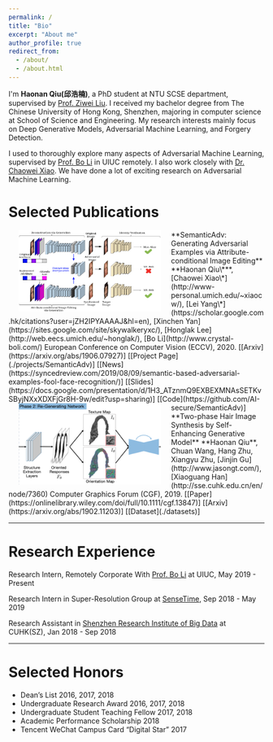 ```yaml
---
permalink: /
title: "Bio"
excerpt: "About me"
author_profile: true
redirect_from: 
  - /about/
  - /about.html
---
```


I'm **Haonan Qiu(邱浩楠)**, a PhD student at NTU SCSE department, supervised by [Prof. Ziwei Liu](https://liuziwei7.github.io/). I received my bachelor degree from The Chinese University of Hong Kong, Shenzhen, majoring in computer science at School of Science and Engineering. My research interests mainly focus on Deep Generative Models, Adversarial Machine Learning, and Forgery Detection. 

I used to thoroughly explore many aspects of Adversarial Machine Learning, supervised by [Prof. Bo Li](http://www.crystal-boli.com/) in UIUC remotely. I also work closely with [Dr. Chaowei Xiao](http://www-personal.umich.edu/~xiaocw/). We have done a lot of exciting research on Adversarial Machine Learning.


<!--
Here is more detailed information about me. <a href="./cv">[CV]</a>
-->

<!--
---

# Working Papers 

---
-->

# Selected Publications

<img src='./files/semanticadv.png' style='float:left;width:280px;height:160px;margin-left:20px;margin-right:20px'/>
**SemanticAdv: Generating Adversarial Examples via Attribute-conditional Image Editing**  
**Haonan Qiu\***, [Chaowei Xiao\*](http://www-personal.umich.edu/~xiaocw/), [Lei Yang\*](https://scholar.google.com.hk/citations?user=jZH2IPYAAAAJ&hl=en), [Xinchen Yan](https://sites.google.com/site/skywalkeryxc/), [Honglak Lee](http://web.eecs.umich.edu/~honglak/), [Bo Li](http://www.crystal-boli.com/)  
European Conference on Computer Vision (ECCV), 2020. 
[[Arxiv](https://arxiv.org/abs/1906.07927)] [[Project Page](./projects/SemanticAdv)] [[News](https://syncedreview.com/2019/08/09/semantic-based-adversarial-examples-fool-face-recognition/)] [[Slides](https://docs.google.com/presentation/d/1H3_ATznmQ9EXBEXMNAsSETKvSByjNXxXDXFjGr8H-9w/edit?usp=sharing)] [[Code](https://github.com/AI-secure/SemanticAdv)]  

<img src='./files/hairgan.png' style='float:left;width:280px;height:160px;margin-left:20px;margin-right:20px'/>
**Two-phase Hair Image Synthesis by Self-Enhancing Generative Model**  
**Haonan Qiu**, Chuan Wang, Hang Zhu, Xiangyu Zhu, [Jinjin Gu](http://www.jasongt.com/), [Xiaoguang Han](http://sse.cuhk.edu.cn/en/node/7360)  
Computer Graphics Forum (CGF), 2019.
[[Paper](https://onlinelibrary.wiley.com/doi/full/10.1111/cgf.13847)] [[Arxiv](https://arxiv.org/abs/1902.11203)] [[Dataset](./datasets)]

<!--
<img src='./files/edgerob.png' style='float:left;width:280px;height:160px;margin-left:20px;margin-right:20px'/>
**Can Shape Structure Features Improve Model Robustness under Diverse Adversarial Settings?**  
Mingjie Sun, Zichao Li, Chaowei Xiao, **Haonan Qiu**, Bhavya Kailkhura, Mingyan Liu, Bo Li  
International Conference on Computer Vision (ICCV), 2021.
-->

<!--
Yingxin Wei, **Haonan Qiu**, Yuanhao Liu, Jingxin Du and [Man-On Pun](http://sse.cuhk.edu.cn/en/node/1435). **Unmanned Aerial Vehicle (UAV)-Assisted Unmanned Ground Vehicle (UGV) Systems Design, Implementation and Optimization**, accepted by IEEE International Conference on Computer and Communications (ICCC), 2017.
-->

---

# Research Experience

Research Intern, Remotely Corporate With [Prof. Bo Li](http://www.crystal-boli.com/) at UIUC,  May 2019 - Present

Research Intern in Super-Resolution Group at [SenseTime](https://www.sensetime.com/),  Sep 2018 - May 2019 

Research Assistant in [Shenzhen Research Institute of Big Data](http://www.sribd.cn/index.php/en/) at CUHK(SZ),  Jan 2018 - Sep 2018

---

# Selected Honors

* Dean’s List  2016, 2017, 2018
* Undergraduate Research Award  2016, 2017, 2018
* Undergraduate Student Teaching Fellow  2017, 2018
* Academic Performance Scholarship  2018
* Tencent WeChat Campus Card “Digital Star”  2017

<!--
---
# CV
<iframe id='cv' src="https://docs.google.com/gview?url=http://arthur-qiu.github.io/files/cv_haonan.pdf&embedded=true" style="width:800px; height:1200px;" frameborder="0"></iframe>
-->
